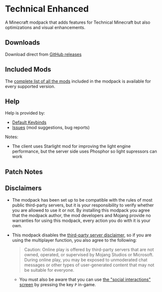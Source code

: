 # Technical Enhanced

A Minecraft modpack that adds features for Technical Minecraft but also optimizations and visual enhancements.

## Downloads

Download direct from [GitHub releases](https://github.com/BelisariusMC/TechnicalEnhanced/releases)

## Included Mods

 The [complete list of all the mods](MODLIST.md) included in the modpack is available for every supported version.

## Help

Help is provided by:

* [Default Keybinds](DEFAULT_KEYBINDS.md)
* [Issues](https://github.com/BelisariusMC/TechnicalEnhanced/issues) (mod suggestions, bug reports)

Notes:
* The client uses Starlight mod for improving the light engine performance, but the server side uses Phosphor so light supressors can work

## Patch Notes

## Disclaimers

* The modpack has been set up to be compatible with the rules of most public third-party servers, but it is your responsibility to verify whether you are allowed to use it or not. By installing this modpack you agree that the modpack author, the mod developers and Mojang provide no warranties for using this modpack, every action you do with it is your own. 
* This modpack disables the [third-party server disclaimer](https://minecraft.fandom.com/wiki/File:Multiplayer_disclaimer.png), so if you are using the multiplayer function, you also agree to the following: 
    > Caution: Online play is offered by third-party servers that are not owned, operated, or supervised by Mojang Studios or Microsoft. During online play, you may be exposed to unmoderated chat messages or other types of user-generated content that may not be suitable for everyone. 

    * You must also be aware that you can use [the "social interactions" screen](https://minecraft.fandom.com/wiki/Social_Interactions_screen#Usage) by pressing the key `P` in-game.
